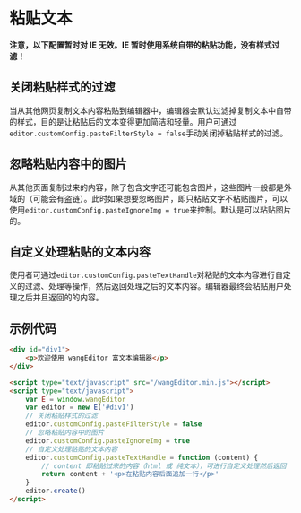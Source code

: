 # 粘贴文本

**注意，以下配置暂时对 IE 无效。IE 暂时使用系统自带的粘贴功能，没有样式过滤！**

## 关闭粘贴样式的过滤

当从其他网页复制文本内容粘贴到编辑器中，编辑器会默认过滤掉复制文本中自带的样式，目的是让粘贴后的文本变得更加简洁和轻量。用户可通过`editor.customConfig.pasteFilterStyle = false`手动关闭掉粘贴样式的过滤。

## 忽略粘贴内容中的图片

从其他页面复制过来的内容，除了包含文字还可能包含图片，这些图片一般都是外域的（可能会有盗链）。此时如果想要忽略图片，即只粘贴文字不粘贴图片，可以使用`editor.customConfig.pasteIgnoreImg = true`来控制。默认是可以粘贴图片的。

## 自定义处理粘贴的文本内容

使用者可通过`editor.customConfig.pasteTextHandle`对粘贴的文本内容进行自定义的过滤、处理等操作，然后返回处理之后的文本内容。编辑器最终会粘贴用户处理之后并且返回的的内容。

## 示例代码

```html
<div id="div1">
    <p>欢迎使用 wangEditor 富文本编辑器</p>
</div>

<script type="text/javascript" src="/wangEditor.min.js"></script>
<script type="text/javascript">
    var E = window.wangEditor
    var editor = new E('#div1')
    // 关闭粘贴样式的过滤
    editor.customConfig.pasteFilterStyle = false
    // 忽略粘贴内容中的图片
    editor.customConfig.pasteIgnoreImg = true
    // 自定义处理粘贴的文本内容
    editor.customConfig.pasteTextHandle = function (content) {
        // content 即粘贴过来的内容（html 或 纯文本），可进行自定义处理然后返回
        return content + '<p>在粘贴内容后面追加一行</p>'
    }
    editor.create()
</script>
```